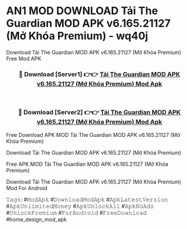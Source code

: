 # AN1 MOD DOWNLOAD Tải The Guardian MOD APK v6.165.21127 (Mở Khóa Premium) - wq40j
Download Tải The Guardian MOD APK v6.165.21127 (Mở Khóa Premium) Free Mod APK

<div align="center">
<h3>🔴 Download [Server1] 👉👉 <a href="https://apk-comot.site?title=Tải_The_Guardian_MOD_APK_v6.165.21127_(Mở_Khóa_Premium)">Tải The Guardian MOD APK v6.165.21127 (Mở Khóa Premium) Mod Apk</a></h3><br>

<h3>🔴 Download [Server2] 👉👉 <a href="https://apk-comot.site?title=Tải_The_Guardian_MOD_APK_v6.165.21127_(Mở_Khóa_Premium)">Tải The Guardian MOD APK v6.165.21127 (Mở Khóa Premium) Mod Apk</a></h3>
</div>


Free Download APK MOD Tải The Guardian MOD APK v6.165.21127 (Mở Khóa Premium)

Download Tải The Guardian MOD APK v6.165.21127 (Mở Khóa Premium) 

Free APK MOD Tải The Guardian MOD APK v6.165.21127 (Mở Khóa Premium) 

Download Tải The Guardian MOD APK v6.165.21127 (Mở Khóa Premium) Mod For Android

𝚃𝚊𝚐𝚜: #𝙼𝚘𝚍𝙰𝚙𝚔 #𝙳𝚘𝚠𝚗𝚕𝚘𝚊𝚍𝙼𝚘𝚍𝙰𝚙𝚔 #𝙰𝚙𝚔𝙻𝚊𝚝𝚎𝚜𝚝𝚅𝚎𝚛𝚜𝚒𝚘𝚗 #𝙰𝚙𝚔𝚄𝚗𝚕𝚒𝚖𝚒𝚝𝚎𝚍𝙼𝚘𝚗𝚎𝚢 #𝙰𝚙𝚔𝚄𝚗𝚕𝚘𝚌𝚔𝙰𝚕𝚕 #𝙰𝚙𝚔𝙽𝚘𝙰𝚍𝚜 #𝚄𝚗𝚕𝚘𝚌𝚔𝙿𝚛𝚎𝚖𝚒𝚞𝚖 #𝙵𝚘𝚛𝙰𝚗𝚍𝚛𝚘𝚒𝚍 #𝙵𝚛𝚎𝚎𝙳𝚘𝚠𝚗𝚕𝚘𝚊𝚍 #home_design_mod_apk